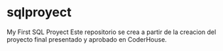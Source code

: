 # sqlproyect
My First SQL Proyect
Este repositorio se crea a partir de la creacion del proyecto final presentado y aprobado en CoderHouse.
